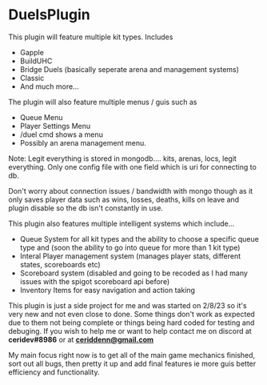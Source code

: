 # DuelsPlugin

This plugin will feature multiple kit types. Includes
 - Gapple
 - BuildUHC
 - Bridge Duels (basically seperate arena and management systems)
 - Classic
 - And much more...

The plugin will also feature multiple menus / guis such as
  - Queue Menu
  - Player Settings Menu
  - /duel cmd shows a menu
  - Possibly an arena management menu.
  
Note: Legit everything is stored in mongodb.... kits, arenas, locs, legit everything. Only one config file with one field which is uri for connecting to db.

Don't worry about connection issues / bandwidth with mongo though as it only saves player data such as wins, losses, deaths, kills on leave and plugin disable so the db
isn't constantly in use.

This plugin also features multiple intelligent systems which include...
  - Queue System for all kit types and the ability to choose a specific queue type and (soon the ability to go into queue for more than 1 kit type)
  - Interal Player management system (manages player stats, different states, scoreboards etc)
  - Scoreboard system (disabled and going to be recoded as I had many issues with the spigot scoreboard api before)
  - Inventory Items for easy navigation and action taking
 
 This plugin is just a side project for me and was started on 2/8/23 so it's very new and not even close to done. Some things don't work as expected due to them not being complete
 or things being hard coded for testing and debuging. If you wish to help me or want to help contact me on discord at **ceridev#8986** or at **ceriddenn@gmail.com**
 
 My main focus right now is to get all of the main game mechanics finished, sort out all bugs, then pretty it up and add final features ie more guis better efficiency and functionality.
 
 
